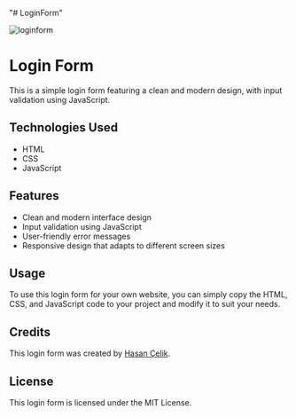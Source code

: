 "# LoginForm" 


![loginform](https://user-images.githubusercontent.com/123208180/221167119-ca5302dc-00a5-428b-9e36-3f55b26f7c55.gif)



  <h1>Login Form</h1>
  <p>This is a simple login form featuring a clean and modern design, with input validation using JavaScript.</p>

  <h2>Technologies Used</h2>
  <ul>
    <li>HTML</li>
    <li>CSS</li>
    <li>JavaScript</li>
  </ul>

  <h2>Features</h2>
  <ul>
    <li>Clean and modern interface design</li>
    <li>Input validation using JavaScript</li>
    <li>User-friendly error messages</li>
    <li>Responsive design that adapts to different screen sizes</li>
  </ul>

  <h2>Usage</h2>
  <p>To use this login form for your own website, you can simply copy the HTML, CSS, and JavaScript code to your project and modify it to suit your needs.</p>

  <h2>Credits</h2>
  <p>This login form was created by <a href="https://github.com/fhasancelik">Hasan Çelik</a>.</p>

  <h2>License</h2>
  <p>This login form is licensed under the MIT License.</p>

